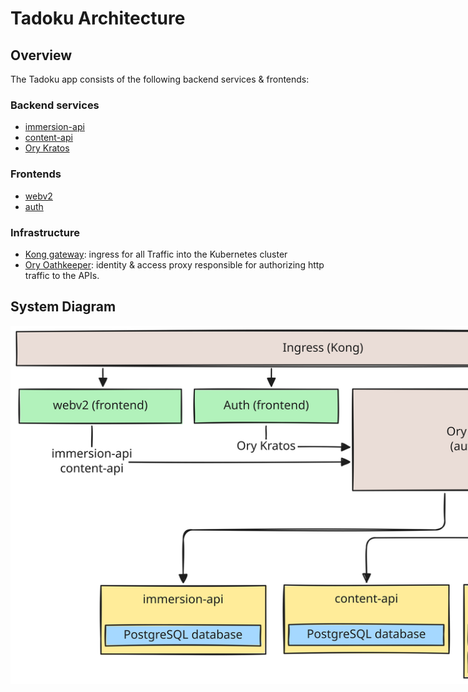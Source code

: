 # Tadoku Architecture

## Overview

The Tadoku app consists of the following backend services & frontends:

### Backend services

- [immersion-api](/services/immersion-api.md)
- [content-api](/services/content-api.md)
- [Ory Kratos](https://github.com/ory/kratos)

### Frontends

- [webv2](/frontend/webv2.md)
- [auth](/frontend/auth.md)

### Infrastructure

- [Kong gateway](https://docs.konghq.com/gateway/latest/): ingress for all Traffic into the Kubernetes cluster
- [Ory Oathkeeper](https://github.com/ory/oathkeeper): identity & access proxy responsible for authorizing http traffic to the APIs.

## System Diagram

<img src="assets/architects.excalidraw.svg" alt="System diagram" style="max-width: 1000px;" />
